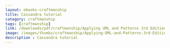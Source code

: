 ```yaml
---
layout: ebooks-craftmanship
title: Cassandra tutorial
category: craftmanship
tags: [craftmanship]
link: /downloads/pdf/craftmanship/Applying UML and Patterns 3rd Edition.pdf 
image: /images/thumbs/craftmanship/Applying-UML-and-Patterns-3rd-Edition-min.png
description : Cassandra tutorial 
---
```












